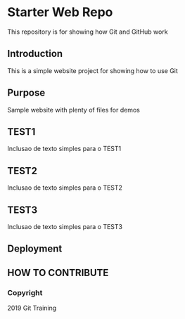 # Starter Web Repo

This repository is for showing how Git and GitHub work

## Introduction
This is a simple website project for showing how to use Git

## Purpose

Sample website with plenty of files for demos

## TEST1
Inclusao de texto simples para o TEST1

## TEST2
Inclusao de texto simples para o TEST2

## TEST3
Inclusao de texto simples para o TEST3

## Deployment

## HOW TO CONTRIBUTE

### Copyright
2019 Git Training